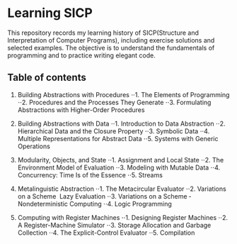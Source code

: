# Learning SICP
This repository records my learning history of SICP(Structure and Interpretation of Computer Programs), including exercise solutions and selected examples. The objective is to understand the fundamentals of programming and to practice writing elegant code. 

## Table of contents

1. Building Abstractions with Procedures
⋅⋅1. The Elements of Programming
⋅⋅2. Procedures and the Processes They Generate
⋅⋅3. Formulating Abstractions with Higher-Order Procedures

2. Building Abstractions with Data
⋅⋅1. Introduction to Data Abstraction
⋅⋅2. Hierarchical Data and the Closure Property
⋅⋅3. Symbolic Data
⋅⋅4. Multiple Representations for Abstract Data
⋅⋅5. Systems with Generic Operations
  
3. Modularity, Objects, and State
⋅⋅1. Assignment and Local State
⋅⋅2. The Environment Model of Evaluation
⋅⋅3. Modeling with Mutable Data
⋅⋅4. Concurrency: Time Is of the Essence
⋅⋅5. Streams

4. Metalinguistic Abstraction
⋅⋅1.  The Metacircular Evaluator
⋅⋅2.  Variations on a Scheme ­ Lazy Evaluation
⋅⋅3.  Variations on a Scheme ­ Nondeterministic Computing
⋅⋅4.  Logic Programming

5. Computing with Register Machines
⋅⋅1.  Designing Register Machines
⋅⋅2.  A Register-Machine Simulator
⋅⋅3.  Storage Allocation and Garbage Collection
⋅⋅4.  The Explicit-Control Evaluator
⋅⋅5.  Compilation
  

